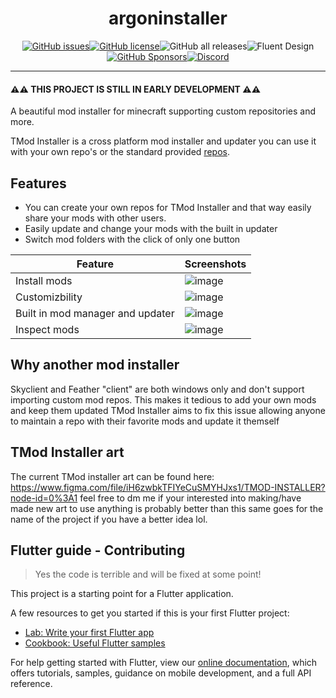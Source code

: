 <div align="center">

# argoninstaller

</div>

<div align="center">

[![GitHub issues](https://img.shields.io/github/issues/Tricked-dev/argoninstaller)](https://github.com/Tricked-dev/argoninstaller/issues)[![GitHub license](https://img.shields.io/badge/license-CC--BY--NC--ND--3-orange)](https://github.com/Tricked-dev/argoninstaller)![GitHub all releases](https://img.shields.io/github/downloads/tricked-dev/argoninstaller/total)![Fluent Design](https://img.shields.io/badge/fluent-design-blue?color=7A7574&labelColor=0078D7)[![GitHub Sponsors](https://img.shields.io/github/sponsors/tricked-dev)](https://github.com/sponsors/Tricked-dev)[![Discord](https://img.shields.io/discord/945782183656833075)](https://discord.gg/wU9kyjdJup)

</div>

---

#### ⚠️⚠️ THIS PROJECT IS STILL IN EARLY DEVELOPMENT ⚠️⚠️

A beautiful mod installer for minecraft supporting custom repositories and more.

TMod Installer is a cross platform mod installer and updater you can use it with your own repo's or the standard provided [repos](https://github.com/Tricked-dev/argoninstallerrepo).

## Features

- You can create your own repos for TMod Installer and that way easily share your mods with other users.
- Easily update and change your mods with the built in updater
- Switch mod folders with the click of only one button

| Feature                          | Screenshots                                                                                                     |
| -------------------------------- | --------------------------------------------------------------------------------------------------------------- |
| Install mods                     | ![image](https://user-images.githubusercontent.com/72335827/155962358-f7d5a924-1c64-49f5-8b02-f6d87ecaf93d.png) |
| Customizbility                   | ![image](https://user-images.githubusercontent.com/72335827/155805773-a2813b98-f1dd-4953-9be3-d4f3d7dd36e6.png) |
| Built in mod manager and updater | ![image](https://user-images.githubusercontent.com/72335827/155962546-2fc5b8e0-d454-4c79-8205-921052642eac.png) |
| Inspect mods                     | ![image](https://user-images.githubusercontent.com/72335827/155962136-0e84de22-29dc-4fde-9bd5-6904b3f03935.png) |

## Why another mod installer

Skyclient and Feather "client" are both windows only and don't support importing custom mod repos. This makes it tedious to add your own mods and keep them updated TMod Installer aims to fix this issue allowing anyone to maintain a repo with their favorite mods and update it themself

## TMod Installer art

The current TMod installer art can be found here: <https://www.figma.com/file/iH6zwbkTFIYeCuSMYHJxs1/TMOD-INSTALLER?node-id=0%3A1> feel free to dm me if your interested into making/have made new art to use anything is probably better than this same goes for the name of the project if you have a better idea lol.

## Flutter guide - Contributing

> Yes the code is terrible and will be fixed at some point!

This project is a starting point for a Flutter application.

A few resources to get you started if this is your first Flutter project:

- [Lab: Write your first Flutter app](https://flutter.dev/docs/get-started/codelab)
- [Cookbook: Useful Flutter samples](https://flutter.dev/docs/cookbook)

For help getting started with Flutter, view our
[online documentation](https://flutter.dev/docs), which offers tutorials,
samples, guidance on mobile development, and a full API reference.
